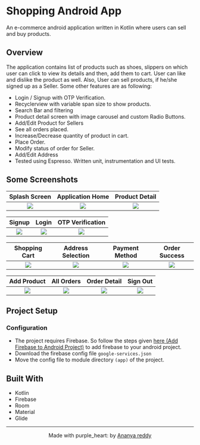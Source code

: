 # Shopping Android App
An e-commerce android application written in Kotlin where users can sell and buy products. 


## Overview
The application contains list of products such as shoes, slippers on which user can click to view its details and then, add them to cart. User can like and dislike the product as well. Also, User can sell products, if he/she signed up as a Seller.
Some other features are as following:
- Login / Signup with OTP Verification.
- Recyclerview with variable span size to show products.
- Search Bar and filtering
- Product detail screen with image carousel and custom Radio Buttons.
- Add/Edit Product for Sellers
- See all orders placed.
- Increase/Decrease quantity of product in cart.
- Place Order.
- Modify status of order for Seller.
- Add/Edit Address
- Tested using Espresso. Written unit, instrumentation and UI tests.

## Some Screenshots

|             Splash Screen            |             Application Home              |           Product Detail            |
| :----------------------------------: | :---------------------------------------: | :----------------------------------:|
| ![](snapshots/shopping-launcher.png) | ![](snapshots/shopping-home-customer.png) | ![](snapshots/shopping-product.png) |

|                 Signup              |                Login              |        OTP Verification         |
| :---------------------------------: | :-------------------------------: | :------------------------------:|
| ![](snapshots/shopping-sign-up.png) | ![](snapshots/shopping-login.png) | ![](snapshots/shopping-otp.png) |

|           Shopping Cart          |             Address Selection              |             Payment Method             |               Order Success               |
| :------------------------------: | :----------------------------------------: | :-------------------------------------:| :---------------------------------------: |
| ![](snapshots/shopping-cart.png) | ![](snapshots/shopping-select-address.png) | ![](snapshots/shopping-choose-pay.png) | ![](snapshots/shopping-order-success.png) |

|               Add Product               |             All Orders             |                Order Detail              |               Sign Out               |
| :-------------------------------------: | :--------------------------------: | :---------------------------------------:| :----------------------------------: |
| ![](snapshots/shopping-add-product.png) | ![](snapshots/shopping-orders.png) | ![](snapshots/shopping-order-detail.png) | ![](snapshots/shopping-sign-out.png) |

## Project Setup



### Configuration
- The project requires Firebase. So follow the steps given [here (Add Firebase to Android Project)](https://firebase.google.com/docs/android/setup) to add firebase to your android project.
- Download the firebase config file `google-services.json`
- Move the config file to module directory `(app)` of the project.

## Built With
- Kotlin
- Firebase
- Room
- Material
- Glide



---

<p align="center"> Made with purple_heart: by <a href="https://github.com/i-vishi">Ananya reddy</a></p>
